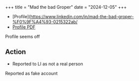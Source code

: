 +++
title = "Mad the bad Groper"
date = "2024-12-05"
+++

* [Profile](https://www.linkedin.com/in/mad-the-bad-groper-%F0%9F%A4%93-0215322ab/
* [Profile PDF](Profile.pdf)

Profile seems off

## Action

* Reported to LI as not a real person

Reported as fake account
